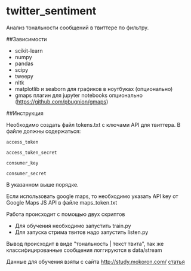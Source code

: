 # twitter_sentiment
Анализ тональности сообщений в твиттере по фильтру.

##Зависимости
* scikit-learn
* numpy
* pandas
* scipy
* tweepy
* nltk
* matplotlib и seaborn для графиков в ноутбуках (опционально)
* gmaps плагин для jupyter notebooks опционально (https://github.com/pbugnion/gmaps)

##Инструкция

Необходимо создать файл tokens.txt с ключами API для твиттера. В файле должны содержаться:

```shell
access_token

access_token_secret

consumer_key

consumer_secret

```

В указанном выше порядке.

Если использовать google maps, то необходимо указать API key от Google Maps JS API в файле maps_token.txt

Работа происходит с помощью двух скриптов

* Для обучения необходимо запустить train.py
* Для запуска стрима твитов надо запустить listen.py

Вывод происходит в виде "тональность | текст твита", так же классифицированные сообщения логгируются в data/stream

Данные для обучения взяты с сайта http://study.mokoron.com/ [статья](http://www.swsys.ru/index.php?page=article&id=3962)
